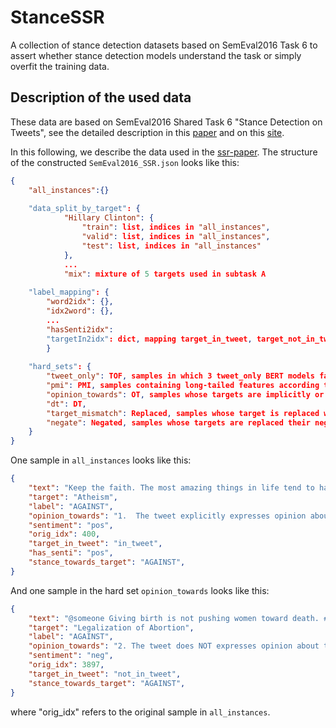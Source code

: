 # StanceSSR
A collection of stance detection datasets based on SemEval2016 Task 6 to assert whether stance detection models understand the task or simply overfit the training data.



## Description of the used data


These data are based on SemEval2016 Shared Task 6 "Stance Detection on Tweets", see the detailed description in this [paper](http://aclweb.org/anthology/S16-1003) and on this [site](https://alt.qcri.org/semeval2016/task6/).

In this following, we describe the data used in the [ssr-paper](https://aclanthology.org/2022.coling-1.596/). The structure of the constructed `SemEval2016_SSR.json` looks like this:
```json
{
    "all_instances":{} 
    
    "data_split_by_target": {
            "Hillary Clinton": {
                "train": list, indices in "all_instances",
                "valid": list, indices in "all_instances",
                "test": list, indices in "all_instances"
            },
            ...
            "mix": mixture of 5 targets used in subtask A
    
    "label_mapping": {
        "word2idx": {}, 
        "idx2word": {},
        ...
        "hasSenti2idx":  
        "targetIn2idx": dict, mapping target_in_tweet, target_not_in_tweet into indices
        }
    
    "hard_sets": {
        "tweet_only": TOF, samples in which 3 tweet_only BERT models failed
        "pmi": PMI, samples containing long-tailed features according to PMI scores
        "opinion_towards": OT, samples whose targets are implicitly or indirectly mentioned
        "dt": DT, 
        "target_mismatch": Replaced, samples whose target is replaced with another target that does not appear in the tweet
        "negate": Negated, samples whose targets are replaced their negated counterpart
    }
} 
```

One sample in `all_instances` looks like this:
```json
{
    "text": "Keep the faith. The most amazing things in life tend to happen right at the moment you're about to give up hope. #SemST", 
    "target": "Atheism", 
    "label": "AGAINST", 
    "opinion_towards": "1.  The tweet explicitly expresses opinion about the target, a part of the target, or an aspect of the target.", 
    "sentiment": "pos", 
    "orig_idx": 400,
    "target_in_tweet": "in_tweet", 
    "has_senti": "pos", 
    "stance_towards_target": "AGAINST",
}
```

And one sample in the hard set `opinion_towards` looks like this:
```json
{
    "text": "@someone Giving birth is not pushing women toward death. #SemST", 
    "target": "Legalization of Abortion", 
    "label": "AGAINST", 
    "opinion_towards": "2. The tweet does NOT expresses opinion about the target but it HAS opinion about something or someone other than the target.", 
    "sentiment": "neg", 
    "orig_idx": 3897, 
    "target_in_tweet": "not_in_tweet", 
    "stance_towards_target": "AGAINST",
}
```
where "orig_idx" refers to the original sample in `all_instances`.


